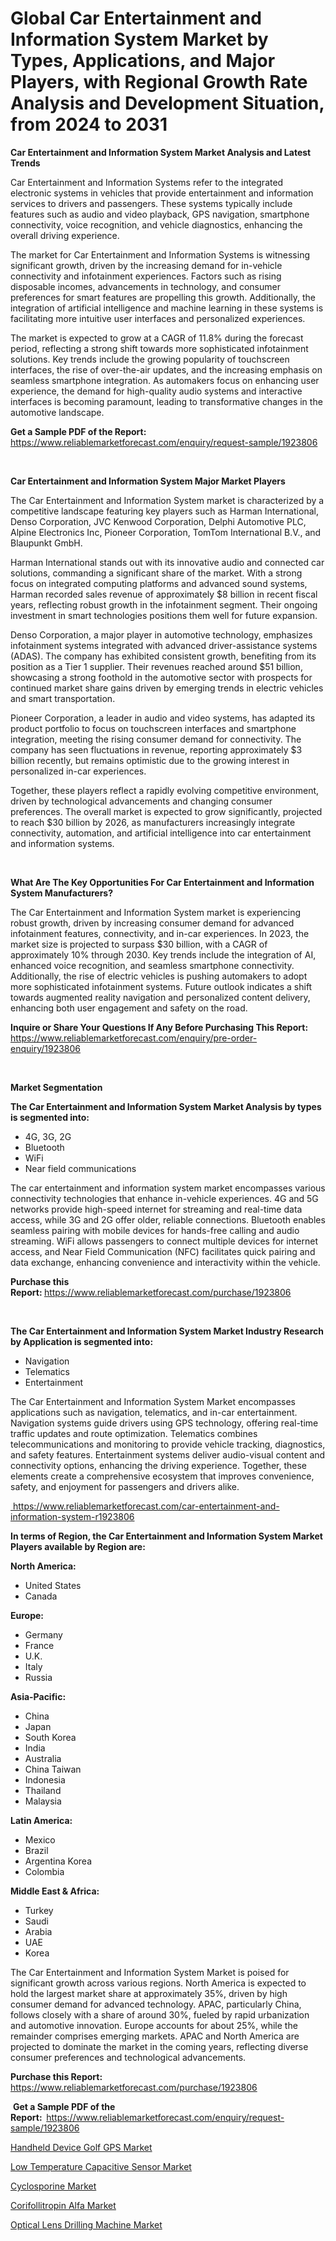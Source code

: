 <p><h1>Global Car Entertainment and Information System Market by Types, Applications, and Major Players, with Regional Growth Rate Analysis and Development Situation, from 2024 to 2031</h1></p><p><strong>Car Entertainment and Information System Market Analysis and Latest Trends</strong></p>
<p><p>Car Entertainment and Information Systems refer to the integrated electronic systems in vehicles that provide entertainment and information services to drivers and passengers. These systems typically include features such as audio and video playback, GPS navigation, smartphone connectivity, voice recognition, and vehicle diagnostics, enhancing the overall driving experience.</p><p>The market for Car Entertainment and Information Systems is witnessing significant growth, driven by the increasing demand for in-vehicle connectivity and infotainment experiences. Factors such as rising disposable incomes, advancements in technology, and consumer preferences for smart features are propelling this growth. Additionally, the integration of artificial intelligence and machine learning in these systems is facilitating more intuitive user interfaces and personalized experiences.</p><p>The market is expected to grow at a CAGR of 11.8% during the forecast period, reflecting a strong shift towards more sophisticated infotainment solutions. Key trends include the growing popularity of touchscreen interfaces, the rise of over-the-air updates, and the increasing emphasis on seamless smartphone integration. As automakers focus on enhancing user experience, the demand for high-quality audio systems and interactive interfaces is becoming paramount, leading to transformative changes in the automotive landscape.</p></p>
<p><strong>Get a Sample PDF of the Report:&nbsp;</strong> <a href="https://www.reliablemarketforecast.com/enquiry/request-sample/1923806?utm_campaign=1167&utm_medium=2&utm_source=Github&utm_content=ia&utm_term=24102024&utm_id=car-entertainment-and-information-system">https://www.reliablemarketforecast.com/enquiry/request-sample/1923806</a></p>
<p>&nbsp;</p>
<p><strong>Car Entertainment and Information System Major Market Players</strong></p>
<p><p>The Car Entertainment and Information System market is characterized by a competitive landscape featuring key players such as Harman International, Denso Corporation, JVC Kenwood Corporation, Delphi Automotive PLC, Alpine Electronics Inc, Pioneer Corporation, TomTom International B.V., and Blaupunkt GmbH. </p><p>Harman International stands out with its innovative audio and connected car solutions, commanding a significant share of the market. With a strong focus on integrated computing platforms and advanced sound systems, Harman recorded sales revenue of approximately $8 billion in recent fiscal years, reflecting robust growth in the infotainment segment. Their ongoing investment in smart technologies positions them well for future expansion.</p><p>Denso Corporation, a major player in automotive technology, emphasizes infotainment systems integrated with advanced driver-assistance systems (ADAS). The company has exhibited consistent growth, benefiting from its position as a Tier 1 supplier. Their revenues reached around $51 billion, showcasing a strong foothold in the automotive sector with prospects for continued market share gains driven by emerging trends in electric vehicles and smart transportation.</p><p>Pioneer Corporation, a leader in audio and video systems, has adapted its product portfolio to focus on touchscreen interfaces and smartphone integration, meeting the rising consumer demand for connectivity. The company has seen fluctuations in revenue, reporting approximately $3 billion recently, but remains optimistic due to the growing interest in personalized in-car experiences.</p><p>Together, these players reflect a rapidly evolving competitive environment, driven by technological advancements and changing consumer preferences. The overall market is expected to grow significantly, projected to reach $30 billion by 2026, as manufacturers increasingly integrate connectivity, automation, and artificial intelligence into car entertainment and information systems.</p></p>
<p>&nbsp;</p>
<p><strong>What Are The Key Opportunities For Car Entertainment and Information System Manufacturers?</strong></p>
<p><p>The Car Entertainment and Information System market is experiencing robust growth, driven by increasing consumer demand for advanced infotainment features, connectivity, and in-car experiences. In 2023, the market size is projected to surpass $30 billion, with a CAGR of approximately 10% through 2030. Key trends include the integration of AI, enhanced voice recognition, and seamless smartphone connectivity. Additionally, the rise of electric vehicles is pushing automakers to adopt more sophisticated infotainment systems. Future outlook indicates a shift towards augmented reality navigation and personalized content delivery, enhancing both user engagement and safety on the road.</p></p>
<p><strong>Inquire or Share Your Questions If Any Before Purchasing This Report:</strong> <a href="https://www.reliablemarketforecast.com/enquiry/pre-order-enquiry/1923806?utm_campaign=1167&utm_medium=2&utm_source=Github&utm_content=ia&utm_term=24102024&utm_id=car-entertainment-and-information-system">https://www.reliablemarketforecast.com/enquiry/pre-order-enquiry/1923806</a></p>
<p>&nbsp;</p>
<p><strong>Market Segmentation</strong></p>
<p><strong>The Car Entertainment and Information System Market Analysis by types is segmented into:</strong></p>
<p><ul><li>4G, 3G, 2G</li><li>Bluetooth</li><li>WiFi</li><li>Near field communications</li></ul></p>
<p><p>The car entertainment and information system market encompasses various connectivity technologies that enhance in-vehicle experiences. 4G and 5G networks provide high-speed internet for streaming and real-time data access, while 3G and 2G offer older, reliable connections. Bluetooth enables seamless pairing with mobile devices for hands-free calling and audio streaming. WiFi allows passengers to connect multiple devices for internet access, and Near Field Communication (NFC) facilitates quick pairing and data exchange, enhancing convenience and interactivity within the vehicle.</p></p>
<p><strong>Purchase this Report:&nbsp;</strong><a href="https://www.reliablemarketforecast.com/purchase/1923806?utm_campaign=1167&utm_medium=2&utm_source=Github&utm_content=ia&utm_term=24102024&utm_id=car-entertainment-and-information-system">https://www.reliablemarketforecast.com/purchase/1923806</a></p>
<p>&nbsp;</p>
<p><strong>The Car Entertainment and Information System Market Industry Research by Application is segmented into:</strong></p>
<p><ul><li>Navigation</li><li>Telematics</li><li>Entertainment</li></ul></p>
<p><p>The Car Entertainment and Information System Market encompasses applications such as navigation, telematics, and in-car entertainment. Navigation systems guide drivers using GPS technology, offering real-time traffic updates and route optimization. Telematics combines telecommunications and monitoring to provide vehicle tracking, diagnostics, and safety features. Entertainment systems deliver audio-visual content and connectivity options, enhancing the driving experience. Together, these elements create a comprehensive ecosystem that improves convenience, safety, and enjoyment for passengers and drivers alike.</p></p>
<p><a href="https://www.reliablemarketforecast.com/car-entertainment-and-information-system-r1923806?utm_campaign=1167&utm_medium=2&utm_source=Github&utm_content=ia&utm_term=24102024&utm_id=car-entertainment-and-information-system">&nbsp;https://www.reliablemarketforecast.com/car-entertainment-and-information-system-r1923806</a></p>
<p><strong>In terms of Region, the Car Entertainment and Information System Market Players available by Region are:</strong></p>
<p>
    <p> <strong> North America: </strong>
        <ul>
            <li>United States</li>
            <li>Canada</li>
        </ul>
        </p> 
    <p> <strong> Europe: </strong>
        <ul>
            <li>Germany</li>
            <li>France</li>
            <li>U.K.</li>
            <li>Italy</li>
            <li>Russia</li>
        </ul>
        </p> 
    <p> <strong> Asia-Pacific: </strong>
        <ul>
            <li>China</li>
            <li>Japan</li>
            <li>South Korea</li>
            <li>India</li>
            <li>Australia</li>
            <li>China Taiwan</li>
            <li>Indonesia</li>
            <li>Thailand</li>
            <li>Malaysia</li>
        </ul>
        </p> 
    <p> <strong> Latin America: </strong>
        <ul>
            <li>Mexico</li>
            <li>Brazil</li>
            <li>Argentina Korea</li>
            <li>Colombia</li>
        </ul>
        </p> 
    <p> <strong> Middle East & Africa: </strong>
        <ul>
            <li>Turkey</li>
            <li>Saudi</li>
            <li>Arabia</li>
            <li>UAE</li>
            <li>Korea</li>
        </ul>
    </p>
    </p>
<p><p>The Car Entertainment and Information System Market is poised for significant growth across various regions. North America is expected to hold the largest market share at approximately 35%, driven by high consumer demand for advanced technology. APAC, particularly China, follows closely with a share of around 30%, fueled by rapid urbanization and automotive innovation. Europe accounts for about 25%, while the remainder comprises emerging markets. APAC and North America are projected to dominate the market in the coming years, reflecting diverse consumer preferences and technological advancements.</p></p>
<p><strong>Purchase this Report: </strong><a href="https://www.reliablemarketforecast.com/purchase/1923806?utm_campaign=1167&utm_medium=2&utm_source=Github&utm_content=ia&utm_term=24102024&utm_id=car-entertainment-and-information-system">https://www.reliablemarketforecast.com/purchase/1923806</a></p>
<p>&nbsp;<strong>Get a Sample PDF of the Report:&nbsp;&nbsp;</strong><a href="https://www.reliablemarketforecast.com/enquiry/request-sample/1923806?utm_campaign=1167&utm_medium=2&utm_source=Github&utm_content=ia&utm_term=24102024&utm_id=car-entertainment-and-information-system">https://www.reliablemarketforecast.com/enquiry/request-sample/1923806</a></p>
<p><strong></strong></p>
<p><p><a href="https://github.com/kaceycoody4m/Market-Research-Report-List-1/blob/main/handheld-device-golf-gps-market.md?utm_campaign=1167&utm_medium=2&utm_source=Github&utm_content=ia&utm_term=24102024&utm_id=car-entertainment-and-information-system">Handheld Device Golf GPS Market</a></p><p><a href="https://github.com/brunafxh5tru/Market-Research-Report-List-1/blob/main/low-temperature-capacitive-sensor-market.md?utm_campaign=1167&utm_medium=2&utm_source=Github&utm_content=ia&utm_term=24102024&utm_id=car-entertainment-and-information-system">Low Temperature Capacitive Sensor Market</a></p><p><a href="https://www.linkedin.com/pulse/consumer-behavior-shifts-cyclosporine-market-demand-analysis-forecast-rqnqf?utm_campaign=1167&utm_medium=2&utm_source=Github&utm_content=ia&utm_term=24102024&utm_id=car-entertainment-and-information-system">Cyclosporine Market</a></p><p><a href="https://www.linkedin.com/pulse/corifollitropin-alfa-market-outlook-forecast-from-2024-2031-ideauda-bobvf?utm_campaign=1167&utm_medium=2&utm_source=Github&utm_content=ia&utm_term=24102024&utm_id=car-entertainment-and-information-system">Corifollitropin Alfa Market</a></p><p><a href="https://issuu.com/reportprime-2/docs/optical-lens-drilling-machine-marke_c79c416871e0ff?utm_campaign=1167&utm_medium=2&utm_source=Github&utm_content=ia&utm_term=24102024&utm_id=car-entertainment-and-information-system">Optical Lens Drilling Machine Market</a></p></p>